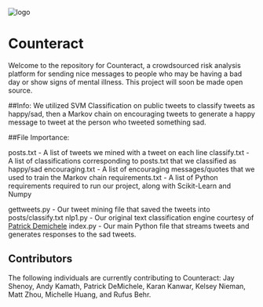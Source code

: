 ![logo](http://andykamath.com/counteract.png)
# Counteract

Welcome to the repository for Counteract, a crowdsourced risk analysis platform
for sending nice messages to people who may be having a bad day or show signs of mental illness. This project will soon be made open source.

##Info:
We utilized SVM Classification on public tweets to classify tweets as happy/sad, then a Markov chain on encouraging tweets to generate a happy message to tweet at the person who tweeted something sad.

##File Importance:

posts.txt - A list of tweets we mined with a tweet on each line
classify.txt - A list of classifications corresponding to posts.txt that we classified as happy/sad
encouraging.txt - A list of encouraging messages/quotes that we used to train the Markov chain
requirements.txt - A list of Python requirements required to run our project, along with Scikit-Learn and Numpy

gettweets.py - Our tweet mining file that saved the tweets into posts/classify.txt
nlp1.py - Our original text classification engine courtesy of [Patrick Demichele](http://github.com/patdemichele)
index.py - Our main Python file that streams tweets and generates responses to the sad tweets.

## Contributors

The following individuals are currently contributing to Counteract: Jay Shenoy,
Andy Kamath, Patrick DeMichele, Karan Kanwar, Kelsey Nieman, Matt Zhou, Michelle Huang, and Rufus Behr.
